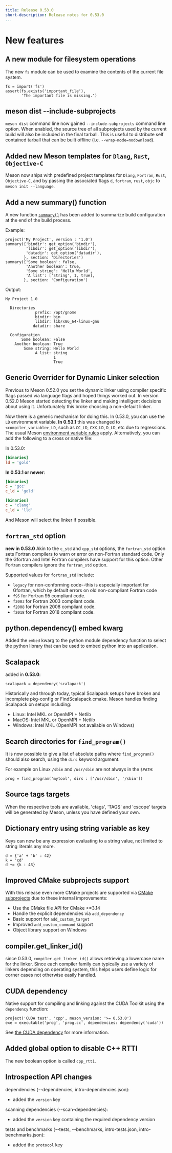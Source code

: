 ```yaml
---
title: Release 0.53.0
short-description: Release notes for 0.53.0
...
```


# New features

## A new module for filesystem operations

The new `fs` module can be used to examine the contents of the current
file system.

```meson
fs = import('fs')
assert(fs.exists('important_file'),
       'The important file is missing.')
```

## meson dist --include-subprojects

`meson dist` command line now gained `--include-subprojects` command
line option. When enabled, the source tree of all subprojects used by
the current build will also be included in the final tarball. This is
useful to distribute self contained tarball that can be built offline
(i.e. `--wrap-mode=nodownload`).

## Added new Meson templates for `Dlang`, `Rust`, `Objective-C`

Meson now ships with predefined project templates for `Dlang`,
`Fortran`, `Rust`, `Objective-C`, and by passing the associated flags `d`,
`fortran`, `rust`, `objc` to `meson init --language`.

## Add a new summary() function

A new function [`summary()`](Reference-manual.md#summary) has been
added to summarize build configuration at the end of the build
process.

Example:
```meson
project('My Project', version : '1.0')
summary({'bindir': get_option('bindir'),
         'libdir': get_option('libdir'),
         'datadir': get_option('datadir'),
        }, section: 'Directories')
summary({'Some boolean': false,
         'Another boolean': true,
         'Some string': 'Hello World',
         'A list': ['string', 1, true],
        }, section: 'Configuration')
```

Output:
```
My Project 1.0

  Directories
             prefix: /opt/gnome
             bindir: bin
             libdir: lib/x86_64-linux-gnu
            datadir: share

  Configuration
       Some boolean: False
    Another boolean: True
        Some string: Hello World
             A list: string
                     1
                     True
```

## Generic Overrider for Dynamic Linker selection

Previous to Meson 0.52.0 you set the dynamic linker using compiler
specific flags passed via language flags and hoped things worked out.
In version 0.52.0 Meson started detecting the linker and making
intelligent decisions about using it. Unfortunately this broke
choosing a non-default linker.

Now there is a generic mechanism for doing this. In 0.53.0, you can
use the `LD` environment variable. **In 0.53.1** this was changed to
`<compiler_variable>_LD`, such as `CC_LD`, `CXX_LD`, `D_LD`, etc due
to regressions. The usual Meson [environment variable
rules](https://mesonbuild.com/Running-Meson.html#environment-variables)
apply. Alternatively, you can add the following to a cross or native
file:

In 0.53.0:

```ini
[binaries]
ld = 'gold'
```

**In 0.53.1 or newer**:

```ini
[binaries]
c = 'gcc'
c_ld = 'gold'
```

```ini
[binaries]
c = 'clang'
c_ld = 'lld'
```

And Meson will select the linker if possible.

## `fortran_std` option

**new in 0.53.0** Akin to the `c_std` and `cpp_std` options, the
`fortran_std` option sets Fortran compilers to warn or error on
non-Fortran standard code. Only the Gfortran and Intel Fortran
compilers have support for this option. Other Fortran compilers ignore
the `fortran_std` option.

Supported values for `fortran_std` include:

* `legacy` for non-conforming code--this is especially important for Gfortran, which by default errors on old non-compliant Fortran code
* `f95` for Fortran 95 compliant code.
* `f2003` for Fortran 2003 compliant code.
* `f2008` for Fortran 2008 compliant code.
* `f2018` for Fortran 2018 compliant code.

## python.dependency() embed kwarg

Added the `embed` kwarg to the python module dependency function to
select the python library that can be used to embed python into an
application.

## Scalapack

added in **0.53.0**:

```meson
scalapack = dependency('scalapack')
```

Historically and through today, typical Scalapack setups have broken
and incomplete pkg-config or FindScalapack.cmake. Meson handles
finding Scalapack on setups including:

* Linux: Intel MKL or OpenMPI + Netlib
* MacOS: Intel MKL or OpenMPI + Netlib
* Windows: Intel MKL (OpenMPI not available on Windows)

## Search directories for `find_program()`

It is now possible to give a list of absolute paths where `find_program()` should
also search, using the `dirs` keyword argument.

For example on Linux `/sbin` and `/usr/sbin` are not always in the `$PATH`:
```meson
prog = find_program('mytool', dirs : ['/usr/sbin', '/sbin'])
```

## Source tags targets

When the respective tools are available, 'ctags', 'TAGS' and 'cscope'
targets will be generated by Meson, unless you have defined your own.

## Dictionary entry using string variable as key

Keys can now be any expression evaluating to a string value, not limited
to string literals any more.
```meson
d = {'a' + 'b' : 42}
k = 'cd'
d += {k : 43}
```

## Improved CMake subprojects support

With this release even more CMake projects are supported via [CMake
subprojects](CMake-module.md#cmake-subprojects) due to these internal
improvements:

- Use the CMake file API for CMake >=3.14
- Handle the explicit dependencies via `add_dependency`
- Basic support for `add_custom_target`
- Improved `add_custom_command` support
- Object library support on Windows

## compiler.get_linker_id()

since 0.53.0, `compiler.get_linker_id()` allows retrieving a lowercase
name for the linker. Since each compiler family can typically use a
variety of linkers depending on operating system, this helps users
define logic for corner cases not otherwise easily handled.

## CUDA dependency

Native support for compiling and linking against the CUDA Toolkit
using the `dependency` function:

```meson
project('CUDA test', 'cpp', meson_version: '>= 0.53.0')
exe = executable('prog', 'prog.cc', dependencies: dependency('cuda'))
```

See [the CUDA dependency](Dependencies.md#cuda) for more information.

## Added global option to disable C++ RTTI

The new boolean option is called `cpp_rtti`.

## Introspection API changes

dependencies (--dependencies, intro-dependencies.json):
- added the `version` key

scanning dependencies (--scan-dependencies):
- added the `version` key containing the required dependency version

tests and benchmarks (--tests, --benchmarks, intro-tests.json,
intro-benchmarks.json):
- added the `protocol` key

